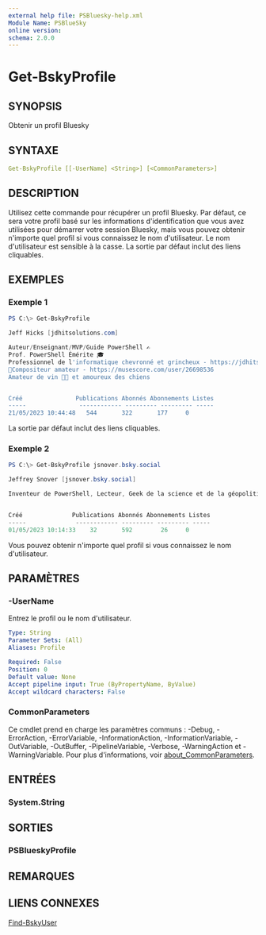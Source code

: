 ```yaml
---
external help file: PSBluesky-help.xml
Module Name: PSBlueSky
online version:
schema: 2.0.0
---
```


# Get-BskyProfile

## SYNOPSIS

Obtenir un profil Bluesky

## SYNTAXE

```yaml
Get-BskyProfile [[-UserName] <String>] [<CommonParameters>]
```

## DESCRIPTION

Utilisez cette commande pour récupérer un profil Bluesky. Par défaut, ce sera votre profil basé sur les informations d'identification que vous avez utilisées pour démarrer votre session Bluesky, mais vous pouvez obtenir n'importe quel profil si vous connaissez le nom d'utilisateur. Le nom d'utilisateur est sensible à la casse. La sortie par défaut inclut des liens cliquables.

## EXEMPLES

### Exemple 1

```powershell
PS C:\> Get-BskyProfile

Jeff Hicks [jdhitsolutions.com]

Auteur/Enseignant/MVP/Guide PowerShell ✍️
Prof. PowerShell Émérite 🎓
Professionnel de l'informatique chevronné et grincheux - https://jdhitsolutions.github.io/
🎼Compositeur amateur - https://musescore.com/user/26698536
Amateur de vin 🍷🐶 et amoureux des chiens


Créé               Publications Abonnés Abonnements Listes
-----               ------------ --------- --------- -----
21/05/2023 10:44:48   544       322       177     0
```

La sortie par défaut inclut des liens cliquables.

### Exemple 2

```powershell
PS C:\> Get-BskyProfile jsnover.bsky.social

Jeffrey Snover [jsnover.bsky.social]

Inventeur de PowerShell, Lecteur, Geek de la science et de la géopolitique, Ingénieur distingué de Google


Créé              Publications Abonnés Abonnements Listes
-----              ------------ --------- --------- -----
01/05/2023 10:14:33    32       592        26     0
```

Vous pouvez obtenir n'importe quel profil si vous connaissez le nom d'utilisateur.

## PARAMÈTRES

### -UserName

Entrez le profil ou le nom d'utilisateur.

```yaml
Type: String
Parameter Sets: (All)
Aliases: Profile

Required: False
Position: 0
Default value: None
Accept pipeline input: True (ByPropertyName, ByValue)
Accept wildcard characters: False
```

### CommonParameters

Ce cmdlet prend en charge les paramètres communs : -Debug, -ErrorAction, -ErrorVariable, -InformationAction, -InformationVariable, -OutVariable, -OutBuffer, -PipelineVariable, -Verbose, -WarningAction et -WarningVariable. Pour plus d'informations, voir [about_CommonParameters](http://go.microsoft.com/fwlink/?LinkID=113216).

## ENTRÉES

### System.String

## SORTIES

### PSBlueskyProfile

## REMARQUES

## LIENS CONNEXES

[Find-BskyUser](Find-BskyUser.md)
